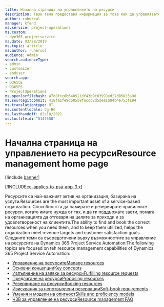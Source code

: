 ```yaml
---
title: Начална страница на управлението на ресурси
description: Тази тема предоставя информация за това как да управлявате ресурсите.
author: ruhercul
manager: kfend
ms.service: project-operations
ms.custom:
- dyn365-projectservice
ms.date: 03/28/2019
ms.topic: article
ms.author: ruhercul
audience: Admin
search.audienceType:
- admin
- customizer
- enduser
search.app:
- D365CE
- D365PS
- ProjectOperations
ms.openlocfilehash: 47d8fcc8b648921df43b9c03999ed27d85823a98
ms.sourcegitcommit: 418fa1fe9d605b8faccc2d5dee1b04b4e753f194
ms.translationtype: HT
ms.contentlocale: bg-BG
ms.lasthandoff: 02/10/2021
ms.locfileid: "5147550"
---
```

# <a name="resource-management-home-page"></a><span data-ttu-id="e194a-103">Начална страница на управлението на ресурси</span><span class="sxs-lookup"><span data-stu-id="e194a-103">Resource management home page</span></span>

[!include [banner](../includes/psa-now-project-operations.md)]

[!INCLUDE[cc-applies-to-psa-app-3.x](../includes/cc-applies-to-psa-app-3x.md)]

<span data-ttu-id="e194a-104">Ресурсите са най-важният актив на организация, базирана на услуги.</span><span class="sxs-lookup"><span data-stu-id="e194a-104">Resources are the most important asset of a service-based organization.</span></span> <span data-ttu-id="e194a-105">Способността да намирате и резервирате правилните ресурси, когато имате нужда от тях, и да ги поддържате заети, помага на организацията да отговаря на целите за приходи и за удовлетвореност на клиентите.</span><span class="sxs-lookup"><span data-stu-id="e194a-105">The ability to find and book the correct resources when you need them, and to keep them utilized, helps the organization meet revenue targets and customer satisfaction goals.</span></span> <span data-ttu-id="e194a-106">Следните теми са съсредоточени върху възможностите за управление на ресурсите на Dynamics 365 Project Service Automation:</span><span class="sxs-lookup"><span data-stu-id="e194a-106">The following topics are focused on teh resource management capabilities of Dynamics 365 Project Service Automation:</span></span>

- [<span data-ttu-id="e194a-107">Управление на ресурсите</span><span class="sxs-lookup"><span data-stu-id="e194a-107">Manage resources</span></span>](manage-resources.md)
- [<span data-ttu-id="e194a-108">Основни концепции</span><span class="sxs-lookup"><span data-stu-id="e194a-108">Key concepts</span></span>](reports-key-concepts.md)
- [<span data-ttu-id="e194a-109">Изпълнение на заявки за ресурси</span><span class="sxs-lookup"><span data-stu-id="e194a-109">Fulfilling resource requests</span></span>](resource-management-fulfill-requests.md)
- [<span data-ttu-id="e194a-110">Предлагане на ресурси</span><span class="sxs-lookup"><span data-stu-id="e194a-110">Proposing resources</span></span>](resource-management-propose-resources.md)
- [<span data-ttu-id="e194a-111">Резервиране на ресурси</span><span class="sxs-lookup"><span data-stu-id="e194a-111">Booking resources</span></span>](resource-management-book-resources-scheduleboard.md)
- [<span data-ttu-id="e194a-112">Изисквания за непотвърдени резервации</span><span class="sxs-lookup"><span data-stu-id="e194a-112">Soft-book requirements</span></span>](resource-management-softbook-requirements.md)
- [<span data-ttu-id="e194a-113">Умения и модели на опитност</span><span class="sxs-lookup"><span data-stu-id="e194a-113">Skills and proficiency models</span></span>](resource-management-skills-proficiency.md)
- [<span data-ttu-id="e194a-114">ЧЗВ за управление на ресурси</span><span class="sxs-lookup"><span data-stu-id="e194a-114">Resource management FAQ</span></span>](resource-management-faq.md)
